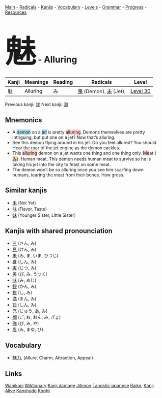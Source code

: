 <style> bigfont {font-size: 100px}</style>
[Main](../README.md) -
[Radicals](../radicals.md) -
[Kanjis](../kanjis.md) -
[Vocabulary](../vocabulary.md) -
[Levels](../levels.md) -
[Grammar](../grammar.md) - 
[Progress](../progress.md) -
[Resources](../resources.md)
# <bigfont> 魅</bigfont> - Alluring 

| Kanji | Meanings | Reading | Radicals | Level |
| --- | --- | --- | --- | --- |
| 魅 | Alluring | み | [鬼](../radicals/鬼.md) (Demon), [未](../radicals/未.md) (Jet),  | [Level 30](../levels/wk_level30.md) |

Previous kanji: [詳](詳.md) Next kanji: [渇](渇.md) 

## Mnemonics
 * A <span style="background-color:#ADD8E6"> demon</span> on a <span style="background-color:#ADD8E6"> jet</span> is pretty <span style="background-color:#ffcccb"> alluring</span>. Demons themselves are pretty intriguing, but put one on a jet? Now that’s alluring.
* See this demon flying around in his jet. Do you feel allured? You should. Hear the roar of the jet engine as the demon cackles.
* This <span style="background-color:#ffcccb"> alluring</span> demon on a jet wants one thing and one thing only. <span style="background-color:#ffcccb"> Me</span>at (<span style="background-color:#fed8b1"> [み](https://jisho.org/search/み)</span>). Human meat. This demon needs human meat to survive so he is taking his jet into the city to feast on some meat.
* The demon won’t be so alluring once you see him scarfing down humans, tearing the meat from their bones. How gross.


## Similar kanjis
 * [未](未.md) (Not Yet)
* [味](味.md) (Flavor, Taste)
* [妹](妹.md) (Younger Sister, Little Sister)



## Kanjis with shared pronounciation
 * [三](三.md) (さん, み)
* [見](見.md) (けん, み)
* [未](未.md) (み, ま, いま, ひつじ)
* [身](身.md) (しん, み)
* [実](実.md) (じつ, み)
* [美](美.md) (び, み, うつく)
* [味](味.md) (み, あじ)
* [観](観.md) (かん, み)
* [視](視.md) (し, み)
* [満](満.md) (まん, み)
* [診](診.md) (しん, み)
* [充](充.md) (じゅう, あ, み)
* [御](御.md) (ご, お, おん, み, ぎょ)
* [弥](弥.md) (び, み, や)
* [眉](眉.md) (み, まゆ, び)



## Vocabulary
 * [魅力](../vocabulary/魅.md), (Allure, Charm, Attraction, Appeal)




## Links 


[Wanikani](https://www.wanikani.com/kanji/魅)
[Wiktionary](https://en.wiktionary.org/wiki/魅)
[Kanji damage](http://www.kanjidamage.com/kanji/search?utf8=✓&q=魅)
[Jitenon](https://jitenon.com/kanji/魅)
[Tanoshii japanese](https://www.tanoshiijapanese.com/dictionary/kanji.cfm?k=魅)
[Baike](https://baike.baidu.com/item/魅),
[Kanji Alive](https://app.kanjialive.com/魅)
[Kanshudo](https://www.kanshudo.com/searchmn?q=魅)
[Koohii](https://kanji.koohii.com/study/kanji/魅)
